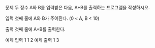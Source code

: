 문제
두 정수 A와 B를 입력받은 다음, A+B를 출력하는 프로그램을 작성하시오.

입력
첫째 줄에 A와 B가 주어진다. (0 < A, B < 10)

출력
첫째 줄에 A+B를 출력한다.

예제 입력 1 
1 2
예제 출력 1 
3
